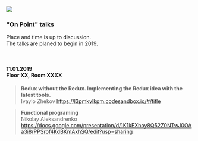 <img src="https://raw.githubusercontent.com/aleksandrenko/onPoint/master/assets/header_815x315.jpg">

### "On Point" talks
Place and time is up to discussion.<br />
The talks are planed to begin in 2019.

<br />

#### 11.01.2019<br /> Floor XX, Room XXXX

> <b>Redux without the Redux. Implementing the Redux idea with the latest tools.</b><br /> Ivaylo Zhekov
https://l3pmkvlkpm.codesandbox.io/#/title

> <b>Functional programing</b><br /> Nikolay Aleksandrenko
https://docs.google.com/presentation/d/1K1kEXhoy8Q52Z0NTwJ0OAa3i8rPPSrof4KdBKmAxhSQ/edit?usp=sharing
